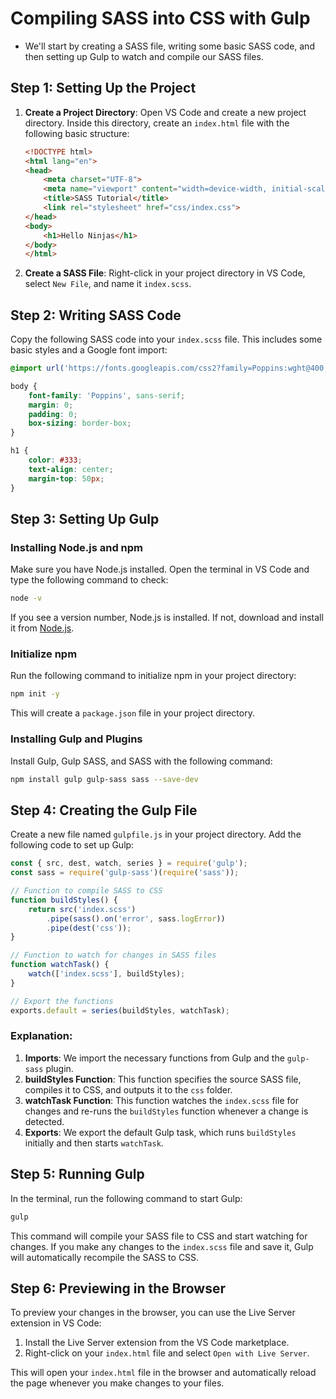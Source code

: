 # Compiling SASS into CSS with Gulp

- We'll start by creating a SASS file, writing some basic SASS code, and then setting up Gulp to watch and compile our SASS files.

## Step 1: Setting Up the Project

1. **Create a Project Directory**: Open VS Code and create a new project directory. Inside this directory, create an `index.html` file with the following basic structure:

   ```html
   <!DOCTYPE html>
   <html lang="en">
   <head>
       <meta charset="UTF-8">
       <meta name="viewport" content="width=device-width, initial-scale=1.0">
       <title>SASS Tutorial</title>
       <link rel="stylesheet" href="css/index.css">
   </head>
   <body>
       <h1>Hello Ninjas</h1>
   </body>
   </html>
   ```
2. **Create a SASS File**: Right-click in your project directory in VS Code, select `New File`, and name it `index.scss`.

## Step 2: Writing SASS Code

Copy the following SASS code into your `index.scss` file. This includes some basic styles and a Google font import:

```scss
@import url('https://fonts.googleapis.com/css2?family=Poppins:wght@400;700&display=swap');

body {
    font-family: 'Poppins', sans-serif;
    margin: 0;
    padding: 0;
    box-sizing: border-box;
}

h1 {
    color: #333;
    text-align: center;
    margin-top: 50px;
}
```

## Step 3: Setting Up Gulp

### Installing Node.js and npm

Make sure you have Node.js installed. Open the terminal in VS Code and type the following command to check:

```bash
node -v
```

If you see a version number, Node.js is installed. If not, download and install it from [Node.js](https://nodejs.org/).

### Initialize npm

Run the following command to initialize npm in your project directory:

```bash
npm init -y
```

This will create a `package.json` file in your project directory.

### Installing Gulp and Plugins

Install Gulp, Gulp SASS, and SASS with the following command:

```bash
npm install gulp gulp-sass sass --save-dev
```

## Step 4: Creating the Gulp File

Create a new file named `gulpfile.js` in your project directory. Add the following code to set up Gulp:

```javascript
const { src, dest, watch, series } = require('gulp');
const sass = require('gulp-sass')(require('sass'));

// Function to compile SASS to CSS
function buildStyles() {
    return src('index.scss')
        .pipe(sass().on('error', sass.logError))
        .pipe(dest('css'));
}

// Function to watch for changes in SASS files
function watchTask() {
    watch(['index.scss'], buildStyles);
}

// Export the functions
exports.default = series(buildStyles, watchTask);
```

### Explanation:

1. **Imports**: We import the necessary functions from Gulp and the `gulp-sass` plugin.
2. **buildStyles Function**: This function specifies the source SASS file, compiles it to CSS, and outputs it to the `css` folder.
3. **watchTask Function**: This function watches the `index.scss` file for changes and re-runs the `buildStyles` function whenever a change is detected.
4. **Exports**: We export the default Gulp task, which runs `buildStyles` initially and then starts `watchTask`.

## Step 5: Running Gulp

In the terminal, run the following command to start Gulp:

```bash
gulp
```

This command will compile your SASS file to CSS and start watching for changes. If you make any changes to the `index.scss` file and save it, Gulp will automatically recompile the SASS to CSS.

## Step 6: Previewing in the Browser

To preview your changes in the browser, you can use the Live Server extension in VS Code:

1. Install the Live Server extension from the VS Code marketplace.
2. Right-click on your `index.html` file and select `Open with Live Server`.

This will open your `index.html` file in the browser and automatically reload the page whenever you make changes to your files.
